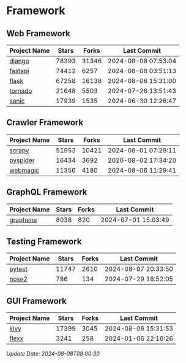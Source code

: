 # Framework

## Web Framework
| Project Name | Stars | Forks | Last Commit |
| ------------ | ----- | ----- | ----------- |
| [django](https://github.com/django/django) | 78393 | 31346 | 2024-08-08 07:53:04 |
| [fastapi](https://github.com/fastapi/fastapi) | 74412 | 6257 | 2024-08-08 03:51:13 |
| [flask](https://github.com/pallets/flask) | 67258 | 16138 | 2024-08-06 15:31:00 |
| [tornado](https://github.com/tornadoweb/tornado) | 21648 | 5503 | 2024-07-26 13:51:43 |
| [sanic](https://github.com/sanic-org/sanic) | 17939 | 1535 | 2024-06-30 12:26:47 |

## Crawler Framework
| Project Name | Stars | Forks | Last Commit |
| ------------ | ----- | ----- | ----------- |
| [scrapy](https://github.com/scrapy/scrapy) | 51953 | 10421 | 2024-08-01 07:29:11 |
| [pyspider](https://github.com/binux/pyspider) | 16434 | 3692 | 2020-08-02 17:34:20 |
| [webmagic](https://github.com/code4craft/webmagic) | 11356 | 4180 | 2024-08-06 11:29:41 |

## GraphQL Framework
| Project Name | Stars | Forks | Last Commit |
| ------------ | ----- | ----- | ----------- |
| [graphene](https://github.com/graphql-python/graphene) | 8038 | 820 | 2024-07-01 15:03:49 |

## Testing Framework
| Project Name | Stars | Forks | Last Commit |
| ------------ | ----- | ----- | ----------- |
| [pytest](https://github.com/pytest-dev/pytest) | 11747 | 2610 | 2024-08-07 20:33:50 |
| [nose2](https://github.com/nose-devs/nose2) | 786 | 134 | 2024-07-29 18:52:05 |

## GUI Framework
| Project Name | Stars | Forks | Last Commit |
| ------------ | ----- | ----- | ----------- |
| [kivy](https://github.com/kivy/kivy) | 17399 | 3045 | 2024-08-06 15:31:53 |
| [flexx](https://github.com/flexxui/flexx) | 3241 | 258 | 2024-01-06 22:16:26 |

*Update Date: 2024-08-08T08:00:30*